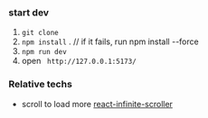 ### start dev
1. `git clone `
2. `npm install` . // if it fails, run npm install --force
3. `npm run dev`
4. open ` http://127.0.0.1:5173/`



### Relative techs
- scroll to load more [react-infinite-scroller](https://www.npmjs.com/package/react-infinite-scroller)
